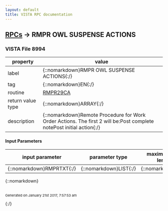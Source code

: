 ```yaml
---
layout: default
title: VISTA RPC documentation
---
```




## [RPCs](TableOfContent.md) &#8594; RMPR OWL SUSPENSE ACTIONS 



### VISTA File 8994 


 property | value 
--- | --- 
 label | {::nomarkdown}RMPR OWL SUSPENSE ACTIONS{:/}
 tag | {::nomarkdown}EN{:/}
 routine | [RMPR29CA](http://code.osehra.org/dox/Routine_RMPR29CA_source.html)
 return value type | {::nomarkdown}ARRAY{:/}
 description | {::nomarkdown}Remote Procedure  for Work Order Actions.  The first 2 will be:Post complete notePost initial action{:/}

#### Input Parameters

| input parameter | parameter type | maximum data length | required | description | 
| --- | --- | --- | --- | --- | 
| {::nomarkdown}RMPRTXT{:/} | {::nomarkdown}LIST{:/} | {::nomarkdown}1{:/} |  |  | 

{::nomarkdown} <br/><br/><p style="font-size: 11px">Generated on January 21st 2017, 7:57:53 am</p>{:/}